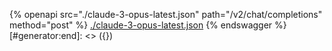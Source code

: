 [#generator:start]: <> ({ "template": "openapi" })
{% openapi src="./claude-3-opus-latest.json" path="/v2/chat/completions" method="post" %}
[./claude-3-opus-latest.json](./claude-3-opus-latest.json)
{% endswagger %}
[#generator:end]: <> ({})